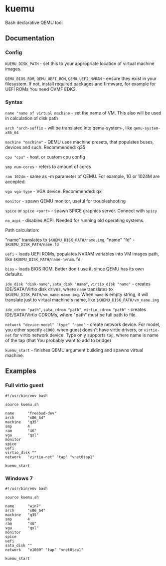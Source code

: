# kuemu

Bash declarative QEMU tool

## Documentation

### Config
```KUEMU_DISK_PATH``` - set this to your appropriate location of virtual machine images.

```QEMU_BIOS_ROM```, ```QEMU_UEFI_ROM```, ```QEMU_UEFI_NVRAM``` - ensure they exist in your filesystem. If not, install required packages and firmware, for example for UEFI ROMs You need OVMF EDK2.

### Syntax

```name "name of virtual machine``` - set the name of VM. This also will be used in calculation of disk path

```arch "arch-suffix``` - will be translated into qemu-system-<arch>, like ```qemu-system-x86_64```

```machine "machine"``` - QEMU uses machine presets, that populates buses, devices and such. Recommended: q35

```cpu "cpu"``` - host, or custom cpu config

```smp num-cores``` - refers to amount of cores

```ram 1024m``` - same as -m parameter of QEMU. For example, 1G or 1024M are accepted.

```vga vga-type``` - VGA device. Recommended: qxl

```monitor``` - spawn QEMU monitor, useful for troubleshooting

```spice``` or ```spice <port>``` - spawn SPICE graphics server. Connect with ```spicy```

```no_acpi``` - disables ACPI. Needed for running old operating systems.

Path calculation:

"name" translates to ```$KUEMU_DISK_PATH/name.img```, "name" "fd" - ```$KUEMU_DISK_PATH/name.fd```

```uefi``` - loads UEFI ROMs, populates NVRAM variables into VM images path, like ```$KUEMU_DISK_PATH/name-nvram.fd```

```bios``` - loads BIOS ROM. Better don't use it, since QEMU has its own defaults.

```ide_disk "disk-name"```, ```sata_disk "name"```, ```virtio_disk "name"``` - creates IDE/SATA/Virtio disk drives, where ```name``` translates to ```$KUEMU_DISK_PATH/vm_name-name.img```. When ```name``` is empty string, it will translate just to virtual machine's name, like ```$KUEMU_DISK_PATH/vm_name.img```

```ide_cdrom "path"```, ```sata_cdrom "path"```, ```virtio_cdrom "path"``` - creates IDE/SATA/Virtio CDROMs, where "path" must be full path to file.

```network "device-model" "type" "name"``` - create network device. For model, you either specify ```e1000```, when guest doesn't have virtio drivers, or ```virtio-net``` for virtio network device. Type only supports ```tap```, where name is name of the tap (that You probably want to add to bridge)

```kuemu_start``` - finishes QEMU argument building and spawns virtual machine.

## Examples

### Full virtio guest
```
#!/usr/bin/env bash

source kuemu.sh

name      "freebsd-dev"
arch      "x86_64"
machine   "q35"
smp       4
ram       "4G"
vga       "qxl"
monitor
spice
uefi
virtio_disk ""
network   "virtio-net" "tap" "vnet0tap1"

kuemu_start
```


### Windows 7
```
#!/usr/bin/env bash

source kuemu.sh

name      "win7"
arch      "x86_64"
machine   "q35"
smp       4
ram       "4G"
vga       "qxl"
monitor
spice
uefi
sata_disk ""
network   "e1000" "tap" "vnet0tap1"

kuemu_start
```
